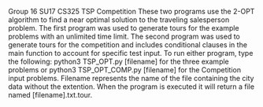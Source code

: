 Group 16
SU17
CS325 TSP Competition
These two programs use the 2-OPT algorithm to find a near optimal solution to the
traveling salesperson problem.  The first program was used to generate tours for
the example problems with an unlimited time limit.  The second program was used
to generate tours for the competition and includes conditional clauses in the
main function to account for specific test input.  To run either program, type
the following:  python3 TSP_OPT.py [filename] for the three example problems or
python3 TSP_OPT_COMP.py [filename] for the Competition input problems.  Filename
represents the name of the file containing the city data without the extention.
When the program is executed it will return a file named [filename].txt.tour.
